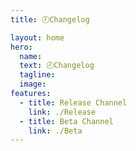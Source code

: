 ```yaml
---
title: 🕗Changelog

layout: home
hero:
  name: 
  text: 🕗Changelog
  tagline: 
  image: 
features:
  - title: Release Channel
    link: ./Release
  - title: Beta Channel
    link: ./Beta
---
```

